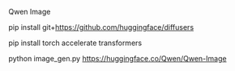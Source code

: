 Qwen Image

pip install git+https://github.com/huggingface/diffusers

pip install torch accelerate transformers


python image_gen.py
https://huggingface.co/Qwen/Qwen-Image